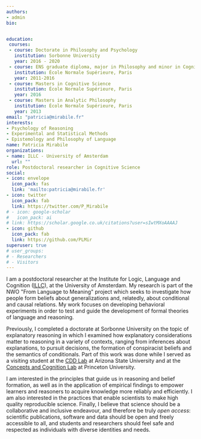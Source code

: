 ```yaml
---
authors:
- admin
bio: 


education:
 courses:
 - course: Doctorate in Philosophy and Psychology
   institution: Sorbonne University
   year: 2016 - 2020
 - course: ENS graduate diploma, major in Philosophy and minor in Cognitive Science
   institution: École Normale Supérieure, Paris
   year: 2011-2016
 - course: Masters in Cognitive Science
   institution: École Normale Supérieure, Paris
   year: 2016
 - course: Masters in Analytic Philosophy
   institution: École Normale Supérieure, Paris
   year: 2013
email: "patricia@mirabile.fr"
interests:
- Psychology of Reasoning
- Experimental and Statistical Methods
- Epistemology and Philosophy of Language
name: Patricia Mirabile
organizations:
- name: ILLC - University of Amsterdam
  url: ""
role: Postdoctoral researcher in Cognitive Science
social:
- icon: envelope
  icon_pack: fas
  link: 'mailto:patricia@mirabile.fr'
- icon: twitter
  icon_pack: fab
  link: https://twitter.com/P_Mirabile
# - icon: google-scholar
#   icon_pack: ai
# link: https://scholar.google.co.uk/citations?user=sIwtMXoAAAAJ
- icon: github
  icon_pack: fab
  link: https://github.com/PLMir
superuser: true
# user_groups:
# - Researchers
# - Visitors
---
```


I am a postdoctoral researcher at the Institute for Logic, Language and Cognition ([ILLC](https://www.illc.uva.nl/People/person/5047/Dr-Patricia-Mirabile)), at the University of Amsterdam. My research is part of the NWO "From Language to Meaning" project which seeks to investigate how people form beliefs about generalizations and, relatedly, about conditional and causal relations. My work focuses on developing behavioral experiments in order to test and guide the development of formal theories of language and reasoning. 

Previously, I completed a doctorate at Sorbonne University on the topic of explanatory reasoning in which I examined how explanatory considerations matter to reasoning in a variety of contexts, ranging from inferences about explanations, to pursuit decisions, the formation of conspiracist beliefs and the semantics of conditionals. Part of this work was done while I served as a visiting student at the [CDD Lab](https://www.cognitionasu.org/) at Arizona State University and at the [Concepts and Cognition Lab](https://cognition.princeton.edu) at Princeton University. 


I am interested in the principles that guide us in reasoning and belief formation, as well as in the application of empirical findings to empower learners and reasoners to acquire knowledge more reliably and efficiently. I am also interested in the practices that enable scientists to make high quality reproducible science. Finally, I believe that science should be a collaborative and inclusive endeavour, and therefore be truly _open access_: scientific publications, software and data should be open and freely accessible to all, and students and researchers should feel safe and respected as individuals with diverse identities and needs. 


